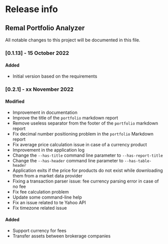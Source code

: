 # Release info
## Remal Portfolio Analyzer

All notable changes to this project will be documented in this file.

### [0.1.13] - 15 October 2022
#### Added
- Initial version based on the requirements

### [0.2.1] - xx November 2022
#### Modified
- Improvement in documentation
- Improve the title of the `portfolio` markdown report
- Remove useless separator from the footer of the `portfolio` markdown report
- Fix decimal number positioning problem in the `portfolio` Markdown report
- Fix average price calculation issue in case of a currency product
- Improvement in the application log
- Change the `--has-title` command line parameter to `--has-report-title`
- Change the `--has-header` command line parameter to `--has-table-header`
- Application exits if the price for products do not exist while downloading them from a market data provider
- Fixing a transaction parser issue: fee currency parsing error in case of no fee
- Fix fee calculation problem
- Update some command-line help
- Fix an issue related to te Yahoo API
- Fix timezone related issue
#### Added
- Support currency for fees
- Transfer assets between brokerage companies
